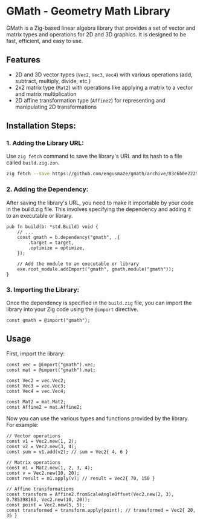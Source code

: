 # GMath - Geometry Math Library

GMath is a Zig-based linear algebra library that provides a set of vector and matrix types and operations for 2D and 3D graphics. It is designed to be fast, efficient, and easy to use.

## Features

- 2D and 3D vector types (`Vec2`, `Vec3`, `Vec4`) with various operations (add, subtract, multiply, divide, etc.)
- 2x2 matrix type (`Mat2`) with operations like applying a matrix to a vector and matrix multiplication
- 2D affine transformation type (`Affine2`) for representing and manipulating 2D transformations

## Installation Steps:

### 1. Adding the Library URL:

Use `zig fetch` command to save the library's URL and its hash to a file called `build.zig.zon`.

```sh
zig fetch --save https://github.com/engusmaze/gmath/archive/83c6b0e2225fe585f94c52e16d8c351f3bb56836.tar.gz
```

### 2. Adding the Dependency:

After saving the library's URL, you need to make it importable by your code in the build.zig file. This involves specifying the dependency and adding it to an executable or library.

```zig
pub fn build(b: *std.Build) void {
    // ...
    const gmath = b.dependency("gmath", .{
        .target = target,
        .optimize = optimize,
    });

    // Add the module to an executable or library
    exe.root_module.addImport("gmath", gmath.module("gmath"));
}
```

### 3. Importing the Library:

Once the dependency is specified in the `build.zig` file, you can import the library into your Zig code using the `@import` directive.

```zig
const gmath = @import("gmath");
```

## Usage

First, import the library:

```zig
const vec = @import("gmath").vec;
const mat = @import("gmath").mat;

const Vec2 = vec.Vec2;
const Vec3 = vec.Vec3;
const Vec4 = vec.Vec4;

const Mat2 = mat.Mat2;
const Affine2 = mat.Affine2;
```

Now you can use the various types and functions provided by the library. For example:

```zig
// Vector operations
const v1 = Vec2.new(1, 2);
const v2 = Vec2.new(3, 4);
const sum = v1.add(v2); // sum = Vec2{ 4, 6 }

// Matrix operations
const m1 = Mat2.new(1, 2, 3, 4);
const v = Vec2.new(10, 20);
const result = m1.apply(v); // result = Vec2{ 70, 150 }

// Affine transformations
const transform = Affine2.fromScaleAngleOffset(Vec2.new(2, 3), 0.785398163, Vec2.new(10, 20));
const point = Vec2.new(5, 5);
const transformed = transform.apply(point); // transformed = Vec2{ 20, 35 }
```

